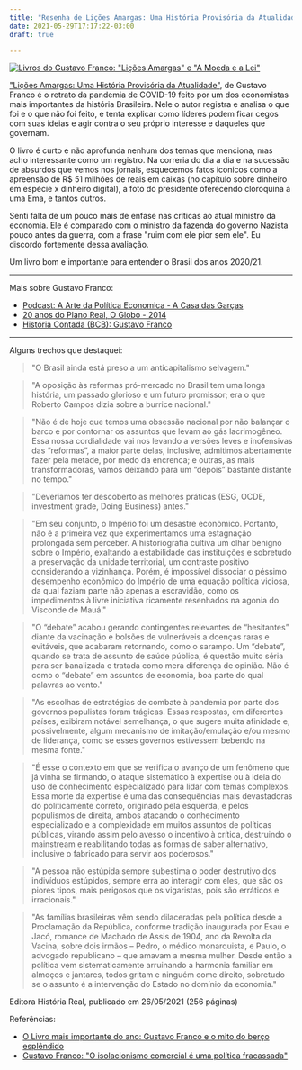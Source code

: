 ```yaml
---
title: "Resenha de Lições Amargas: Uma História Provisória da Atualidade"
date: 2021-05-29T17:17:22-03:00
draft: true

---
```


[![Livros do Gustavo Franco: "Lições Amargas" e "A Moeda e a Lei"](/images/livros-gustavo-franco.jpg)](https://amzn.to/3p3Kp3G)

["Lições Amargas: Uma História Provisória da Atualidade"](https://amzn.to/3p3Kp3G), de Gustavo Franco é o retrato da pandemia de COVID-19 feito por um dos economistas mais importantes da história Brasileira. Nele o autor registra e analisa o que foi e o que não foi feito, e tenta explicar como líderes podem ficar cegos com suas ideias e agir contra o seu próprio interesse e daqueles que governam.

O livro é curto e não aprofunda nenhum dos temas que menciona, mas acho interessante como um registro. Na correria do dia a dia e na sucessão de absurdos que vemos nos jornais, esquecemos fatos iconicos como a apreensão de R$ 51 milhões de reais em caixas (no capítulo sobre dinheiro em espécie x dinheiro digital), a foto do presidente oferecendo cloroquina a uma Ema, e tantos outros.

Senti falta de um pouco mais de enfase nas críticas ao atual ministro da economia. Ele é comparado com o ministro da fazenda do governo Nazista pouco antes da guerra, com a frase "ruim com ele pior sem ele". Eu discordo fortemente dessa avaliação.

Um livro bom e importante para entender o Brasil dos anos 2020/21.

----------------------

Mais sobre Gustavo Franco:

- [Podcast: A Arte da Política Economica - A Casa das Garças](https://iepecdg.com.br/podcast/podcast/gustavo-franco/)
- [20 anos do Plano Real, O Globo - 2014](https://oglobo.globo.com/economia/20-anos-do-plano-real-11687119)
- [História Contada (BCB): Gustavo Franco](https://www.bcb.gov.br/historiacontada/publicacoes/hc_bc_volume_22_gustavo_franco.pdf)

----------------------
Alguns trechos que destaquei:

> "O Brasil ainda está preso a um anticapitalismo selvagem."

> "A oposição às reformas pró-mercado no Brasil tem uma longa história, um passado glorioso e um futuro promissor; era o que Roberto Campos dizia sobre a burrice nacional."

> "Não é de hoje que temos uma obsessão nacional por não balançar o barco e por contornar os assuntos que levam ao gás lacrimogêneo. Essa nossa cordialidade vai nos levando a versões leves e inofensivas das “reformas”, a maior parte delas, inclusive, admitimos abertamente fazer pela metade, por medo da encrenca; e outras, as mais transformadoras, vamos deixando para um “depois” bastante distante no tempo."

> "Deveríamos ter descoberto as melhores práticas (ESG, OCDE, investment grade, Doing Business) antes."

> "Em seu conjunto, o Império foi um desastre econômico. Portanto, não é a primeira vez que experimentamos uma estagnação prolongada sem perceber. A historiografia cultiva um olhar benigno sobre o Império, exaltando a estabilidade das instituições e sobretudo a preservação da unidade territorial, um contraste positivo considerando a vizinhança. Porém, é impossível dissociar o péssimo desempenho econômico do Império de uma equação política viciosa, da qual faziam parte não apenas a escravidão, como os impedimentos à livre iniciativa ricamente resenhados na agonia do Visconde de Mauá."

> "O “debate” acabou gerando contingentes relevantes de “hesitantes” diante da vacinação e bolsões de vulneráveis a doenças raras e evitáveis, que acabaram retornando, como o sarampo. Um “debate”, quando se trata de assunto de saúde pública, é questão muito séria para ser banalizada e tratada como mera diferença de opinião. Não é como o “debate” em assuntos de economia, boa parte do qual palavras ao vento."

> "As escolhas de estratégias de combate à pandemia por parte dos governos populistas foram trágicas. Essas respostas, em diferentes países, exibiram notável semelhança, o que sugere muita afinidade e, possivelmente, algum mecanismo de imitação/emulação e/ou mesmo de liderança, como se esses governos estivessem bebendo na mesma fonte."

> "É esse o contexto em que se verifica o avanço de um fenômeno que já vinha se firmando, o ataque sistemático à expertise ou à ideia do uso de conhecimento especializado para lidar com temas complexos. Essa morte da expertise é uma das consequências mais devastadoras do politicamente correto, originado pela esquerda, e pelos populismos de direita, ambos atacando o conhecimento especializado e a complexidade em muitos assuntos de políticas públicas, virando assim pelo avesso o incentivo à crítica, destruindo o mainstream e reabilitando todas as formas de saber alternativo, inclusive o fabricado para servir aos poderosos."

> "A pessoa não estúpida sempre subestima o poder destrutivo dos indivíduos estúpidos, sempre erra ao interagir com eles, que são os piores tipos, mais perigosos que os vigaristas, pois são erráticos e irracionais."

> "As famílias brasileiras vêm sendo dilaceradas pela política desde a Proclamação da República, conforme tradição inaugurada por Esaú e Jacó, romance de Machado de Assis de 1904, ano da Revolta da Vacina, sobre dois irmãos – Pedro, o médico monarquista, e Paulo, o advogado republicano – que amavam a mesma mulher. Desde então a política vem sistematicamente arruinando a harmonia familiar em almoços e jantares, todos gritam e ninguém come direito, sobretudo se o assunto é a intervenção do Estado no domínio da economia."


Editora História Real, publicado em 26/05/2021 (256 páginas)

Referências:

- [O Livro mais importante do ano: Gustavo Franco e o mito do berço esplêndido](https://braziljournal.com/o-livro-mais-importante-do-ano-gustavo-franco-e-o-mito-do-berco-esplendido)
- [Gustavo Franco: "O isolacionismo comercial é uma política fracassada"](https://braziljournal.com/gustavo-franco-o-isolacionismo-comercial-e-uma-politica-fracassada)